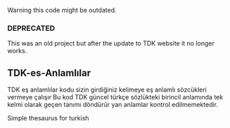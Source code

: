 Warning this code might be outdated.
### DEPRECATED
This was an old project but after the update to TDK website it no longer works.
## TDK-es-Anlamlılar

TDK eş anlamlılar kodu sizin girdiğiniz kelimeye eş anlamlı sözcükleri vermeye çalışır
Bu kod TDK güncel türkçe sözlükteki birincil anlamında tek kelmi olarak geçen tanımı döndürür
yan anlamlar kontrol edilmemektedir.

Simple thesaurus for turkish
